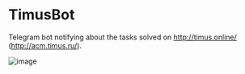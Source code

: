 # TimusBot

Telegram bot notifying about the tasks solved on http://timus.online/ (http://acm.timus.ru/).

![image](https://user-images.githubusercontent.com/6822967/31316264-8e04f5e4-ac43-11e7-8866-8d06e600c16a.png)
